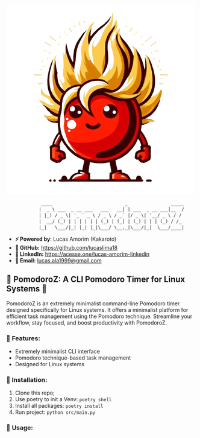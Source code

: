 <div align="center">
	<img src="https://github.com/lucaslima18/PomodoroZ/blob/main/storage/images/pomodoroz_icon.png">
</div>

```
			 ____                           _                _____
			|  _ \ ___  _ __ ___   ___   __| | ___  _ __ ___|__  /
			| |_) / _ \| '_ ` _ \ / _ \ / _` |/ _ \| '__/ _ \ / / 
			|  __/ (_) | | | | | | (_) | (_| | (_) | | | (_) / /_ 
			|_|   \___/|_| |_| |_|\___/ \__,_|\___/|_|  \___/____|
```

- **⚡ Powered by**: Lucas Amorim (Kakaroto)
- **🐙 GitHub:** https://github.com/lucaslima18
- **🔗 LinkedIn:** https://acesse.one/lucas-amorim-linkedin
- **📧 Email:** lucas.ala1999@gmail.com

## 🍅 **PomodoroZ**: A CLI Pomodoro Timer for Linux Systems 🚀

PomodoroZ is an extremely minimalist command-line Pomodoro timer designed specifically for Linux systems. It offers a minimalist platform for efficient task management using the Pomodoro technique. Streamline your workflow, stay focused, and boost productivity with PomodoroZ.

### 🔧 **Features**:
- Extremely minimalist CLI interface
- Pomodoro technique-based task management
- Designed for Linux systems

### 🚀 **Installation**:
1. Clone this repo;
2. Use poetry to init a Venv: `poetry shell`
3. Install all packages: `poetry install`
4. Run project: `python src/main.py`


### 📖 **Usage**:

